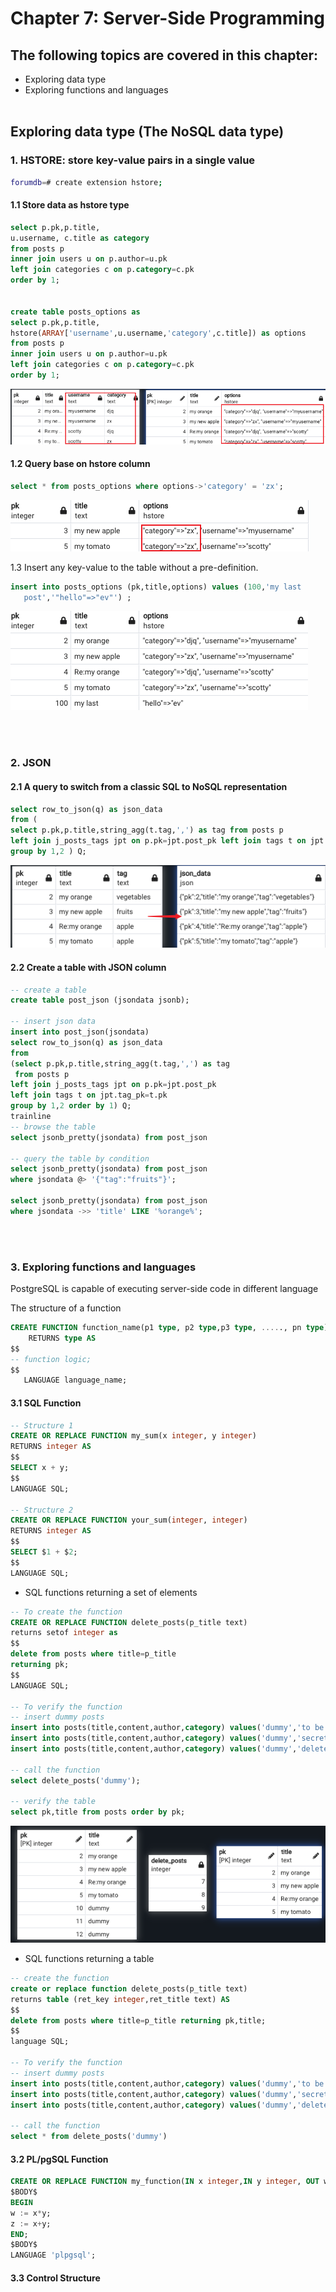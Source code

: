# Chapter 7: Server-Side Programming

## The following topics are covered in this chapter:
* Exploring data type
* Exploring functions and languages
<br></br>

## Exploring data type (The NoSQL data type)
### 1. HSTORE: store key-value pairs in a single value
```bash
forumdb=# create extension hstore;
```
#### 1.1 Store data as hstore type
```sql
select p.pk,p.title,
u.username, c.title as category 
from posts p
inner join users u on p.author=u.pk
left join categories c on p.category=c.pk
order by 1;


create table posts_options as
select p.pk,p.title,
hstore(ARRAY['username',u.username,'category',c.title]) as options
from posts p
inner join users u on p.author=u.pk
left join categories c on p.category=c.pk
order by 1;
```
![img](img/hstore.png)

#### 1.2 Query base on hstore column
```sql
select * from posts_options where options->'category' = 'zx';
```
![img](img/hstore_query.png)

1.3 Insert any key-value to the table without a pre-definition.
```sql
insert into posts_options (pk,title,options) values (100,'my last
   post','"hello"=>"ev"') ;
```
![img](img/hstore_insert.png)

<br></br>

### 2. JSON
#### 2.1 A query to switch from a classic SQL to NoSQL representation
```sql
select row_to_json(q) as json_data 
from (
select p.pk,p.title,string_agg(t.tag,',') as tag from posts p
left join j_posts_tags jpt on p.pk=jpt.post_pk left join tags t on jpt.tag_pk=t.pk
group by 1,2 ) Q;
```
![img](img/json.png)

#### 2.2 Create a table with JSON column
```sql
-- create a table
create table post_json (jsondata jsonb);

-- insert json data
insert into post_json(jsondata) 
select row_to_json(q) as json_data 
from 
(select p.pk,p.title,string_agg(t.tag,',') as tag
 from posts p
left join j_posts_tags jpt on p.pk=jpt.post_pk
left join tags t on jpt.tag_pk=t.pk
group by 1,2 order by 1) Q;
trainline
-- browse the table
select jsonb_pretty(jsondata) from post_json 

-- query the table by condition
select jsonb_pretty(jsondata) from post_json 
where jsondata @> '{"tag":"fruits"}';

select jsonb_pretty(jsondata) from post_json 
where jsondata ->> 'title' LIKE '%orange%';
```

<br></br>

### 3. Exploring functions and languages
PostgreSQL is capable of executing server-side code in different language

The structure of a function
```sql
CREATE FUNCTION function_name(p1 type, p2 type,p3 type, ....., pn type)
    RETURNS type AS
$$
-- function logic;
$$
   LANGUAGE language_name;
```

#### 3.1 SQL Function
```sql
-- Structure 1
CREATE OR REPLACE FUNCTION my_sum(x integer, y integer) 
RETURNS integer AS
$$
SELECT x + y; 
$$ 
LANGUAGE SQL;

-- Structure 2
CREATE OR REPLACE FUNCTION your_sum(integer, integer) 
RETURNS integer AS 
$$
SELECT $1 + $2;
$$ 
LANGUAGE SQL;
```

* SQL functions returning a set of elements
```sql
-- To create the function
CREATE OR REPLACE FUNCTION delete_posts(p_title text) 
returns setof integer as 
$$
delete from posts where title=p_title 
returning pk;
$$
LANGUAGE SQL;

-- To verify the function
-- insert dummy posts
insert into posts(title,content,author,category) values('dummy','to be delete',1,11);
insert into posts(title,content,author,category) values('dummy','secret',1,11);
insert into posts(title,content,author,category) values('dummy','delete me',1,11);

-- call the function
select delete_posts('dummy');

-- verify the table
select pk,title from posts order by pk;
```
![img](img/delete.png)

* SQL functions returning a table
```sql
-- create the function
create or replace function delete_posts(p_title text) 
returns table (ret_key integer,ret_title text) AS 
$$
delete from posts where title=p_title returning pk,title;
$$
language SQL;

-- To verify the function
-- insert dummy posts
insert into posts(title,content,author,category) values('dummy','to be delete',1,11);
insert into posts(title,content,author,category) values('dummy','secret',1,11);
insert into posts(title,content,author,category) values('dummy','delete me',1,11);

-- call the function
select * from delete_posts('dummy') 
```

#### 3.2 PL/pgSQL Function
```sql
CREATE OR REPLACE FUNCTION my_function(IN x integer,IN y integer, OUT w integer, OUT z integer) AS
$BODY$
BEGIN
w := x*y; 
z := x+y; 
END;
$BODY$
LANGUAGE 'plpgsql';
```

#### 3.3 Control Structure